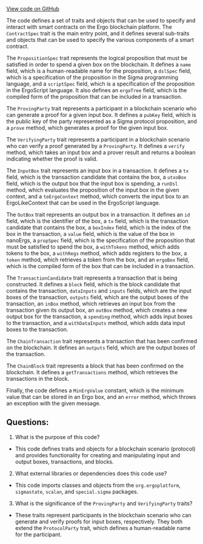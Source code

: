 [View code on GitHub](sigmastate-interpreterhttps://github.com/ScorexFoundation/sigmastate-interpreter/sc/src/main/scala/org/ergoplatform/dsl/ContractSpec.scala)

The code defines a set of traits and objects that can be used to specify and interact with smart contracts on the Ergo blockchain platform. The `ContractSpec` trait is the main entry point, and it defines several sub-traits and objects that can be used to specify the various components of a smart contract.

The `PropositionSpec` trait represents the logical proposition that must be satisfied in order to spend a given box on the blockchain. It defines a `name` field, which is a human-readable name for the proposition, a `dslSpec` field, which is a specification of the proposition in the Sigma programming language, and a `scriptSpec` field, which is a specification of the proposition in the ErgoScript language. It also defines an `ergoTree` field, which is the compiled form of the proposition that can be included in a transaction.

The `ProvingParty` trait represents a participant in a blockchain scenario who can generate a proof for a given input box. It defines a `pubKey` field, which is the public key of the party represented as a Sigma protocol proposition, and a `prove` method, which generates a proof for the given input box.

The `VerifyingParty` trait represents a participant in a blockchain scenario who can verify a proof generated by a `ProvingParty`. It defines a `verify` method, which takes an input box and a prover result and returns a boolean indicating whether the proof is valid.

The `InputBox` trait represents an input box in a transaction. It defines a `tx` field, which is the transaction candidate that contains the box, a `utxoBox` field, which is the output box that the input box is spending, a `runDsl` method, which evaluates the proposition of the input box in the given context, and a `toErgoContext` method, which converts the input box to an ErgoLikeContext that can be used in the ErgoScript language.

The `OutBox` trait represents an output box in a transaction. It defines an `id` field, which is the identifier of the box, a `tx` field, which is the transaction candidate that contains the box, a `boxIndex` field, which is the index of the box in the transaction, a `value` field, which is the value of the box in nanoErgs, a `propSpec` field, which is the specification of the proposition that must be satisfied to spend the box, a `withTokens` method, which adds tokens to the box, a `withRegs` method, which adds registers to the box, a `token` method, which retrieves a token from the box, and an `ergoBox` field, which is the compiled form of the box that can be included in a transaction.

The `TransactionCandidate` trait represents a transaction that is being constructed. It defines a `block` field, which is the block candidate that contains the transaction, `dataInputs` and `inputs` fields, which are the input boxes of the transaction, `outputs` field, which are the output boxes of the transaction, an `inBox` method, which retrieves an input box from the transaction given its output box, an `outBox` method, which creates a new output box for the transaction, a `spending` method, which adds input boxes to the transaction, and a `withDataInputs` method, which adds data input boxes to the transaction.

The `ChainTransaction` trait represents a transaction that has been confirmed on the blockchain. It defines an `outputs` field, which are the output boxes of the transaction.

The `ChainBlock` trait represents a block that has been confirmed on the blockchain. It defines a `getTransactions` method, which retrieves the transactions in the block.

Finally, the code defines a `MinErgValue` constant, which is the minimum value that can be stored in an Ergo box, and an `error` method, which throws an exception with the given message.
## Questions: 
 1. What is the purpose of this code?
- This code defines traits and objects for a blockchain scenario (protocol) and provides functionality for creating and manipulating input and output boxes, transactions, and blocks.

2. What external libraries or dependencies does this code use?
- This code imports classes and objects from the `org.ergoplatform`, `sigmastate`, `scalan`, and `special.sigma` packages.

3. What is the significance of the `ProvingParty` and `VerifyingParty` traits?
- These traits represent participants in the blockchain scenario who can generate and verify proofs for input boxes, respectively. They both extend the `ProtocolParty` trait, which defines a human-readable name for the participant.